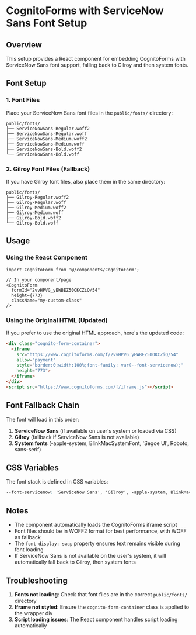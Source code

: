 # CognitoForms with ServiceNow Sans Font Setup

## Overview
This setup provides a React component for embedding CognitoForms with ServiceNow Sans font support, falling back to Gilroy and then system fonts.

## Font Setup

### 1. Font Files
Place your ServiceNow Sans font files in the `public/fonts/` directory:

```
public/fonts/
├── ServiceNowSans-Regular.woff2
├── ServiceNowSans-Regular.woff
├── ServiceNowSans-Medium.woff2
├── ServiceNowSans-Medium.woff
├── ServiceNowSans-Bold.woff2
└── ServiceNowSans-Bold.woff
```

### 2. Gilroy Font Files (Fallback)
If you have Gilroy font files, also place them in the same directory:

```
public/fonts/
├── Gilroy-Regular.woff2
├── Gilroy-Regular.woff
├── Gilroy-Medium.woff2
├── Gilroy-Medium.woff
├── Gilroy-Bold.woff2
└── Gilroy-Bold.woff
```

## Usage

### Using the React Component
```tsx
import CognitoForm from '@/components/CognitoForm';

// In your component/page
<CognitoForm 
  formId="2vvHPVG_yEWBEZ50OKCZiQ/54"
  height={773}
  className="my-custom-class"
/>
```

### Using the Original HTML (Updated)
If you prefer to use the original HTML approach, here's the updated code:

```html
<div class="cognito-form-container">
  <iframe 
    src="https://www.cognitoforms.com/f/2vvHPVG_yEWBEZ50OKCZiQ/54" 
    allow="payment" 
    style="border:0;width:100%;font-family: var(--font-servicenow);" 
    height="773">
  </iframe>
</div>
<script src="https://www.cognitoforms.com/f/iframe.js"></script>
```

## Font Fallback Chain
The font will load in this order:
1. **ServiceNow Sans** (if available on user's system or loaded via CSS)
2. **Gilroy** (fallback if ServiceNow Sans is not available)
3. **System fonts** (-apple-system, BlinkMacSystemFont, 'Segoe UI', Roboto, sans-serif)

## CSS Variables
The font stack is defined in CSS variables:
```css
--font-servicenow: 'ServiceNow Sans', 'Gilroy', -apple-system, BlinkMacSystemFont, 'Segoe UI', Roboto, sans-serif;
```

## Notes
- The component automatically loads the CognitoForms iframe script
- Font files should be in WOFF2 format for best performance, with WOFF as fallback
- The `font-display: swap` property ensures text remains visible during font loading
- If ServiceNow Sans is not available on the user's system, it will automatically fall back to Gilroy, then system fonts

## Troubleshooting
1. **Fonts not loading**: Check that font files are in the correct `public/fonts/` directory
2. **Iframe not styled**: Ensure the `cognito-form-container` class is applied to the wrapper div
3. **Script loading issues**: The React component handles script loading automatically